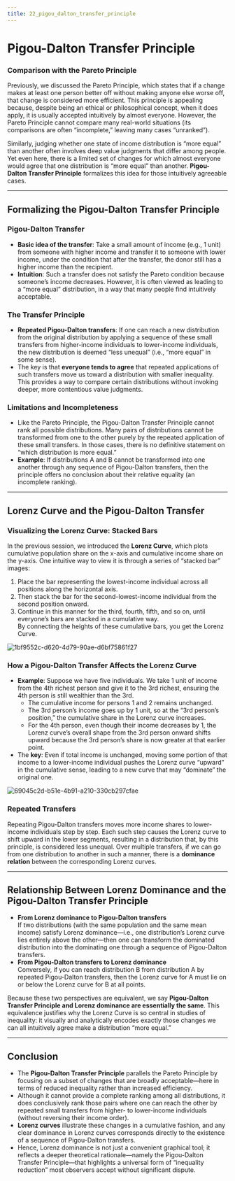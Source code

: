 ```yaml
---
title: 22_pigou_dalton_transfer_principle
---
```


# Pigou-Dalton Transfer Principle

### Comparison with the Pareto Principle
Previously, we discussed the Pareto Principle, which states that if a change makes at least one person better off without making anyone else worse off, that change is considered more efficient. This principle is appealing because, despite being an ethical or philosophical concept, when it does apply, it is usually accepted intuitively by almost everyone. However, the Pareto Principle cannot compare many real-world situations (its comparisons are often “incomplete,” leaving many cases “unranked”).

Similarly, judging whether one state of income distribution is “more equal” than another often involves deep value judgments that differ among people. Yet even here, there is a limited set of changes for which almost everyone would agree that one distribution is “more equal” than another. **Pigou-Dalton Transfer Principle** formalizes this idea for those intuitively agreeable cases.

---

## Formalizing the Pigou-Dalton Transfer Principle

### Pigou-Dalton Transfer
- **Basic idea of the transfer**: Take a small amount of income (e.g., 1 unit) from someone with higher income and transfer it to someone with lower income, under the condition that after the transfer, the donor still has a higher income than the recipient.
- **Intuition**: Such a transfer does not satisfy the Pareto condition because someone’s income decreases. However, it is often viewed as leading to a “more equal” distribution, in a way that many people find intuitively acceptable.

### The Transfer Principle
- **Repeated Pigou-Dalton transfers**: If one can reach a new distribution from the original distribution by applying a sequence of these small transfers from higher-income individuals to lower-income individuals, the new distribution is deemed “less unequal” (i.e., “more equal” in some sense).  
- The key is that **everyone tends to agree** that repeated applications of such transfers move us toward a distribution with smaller inequality. This provides a way to compare certain distributions without invoking deeper, more contentious value judgments.

### Limitations and Incompleteness
- Like the Pareto Principle, the Pigou-Dalton Transfer Principle cannot rank all possible distributions. Many pairs of distributions cannot be transformed from one to the other purely by the repeated application of these small transfers. In those cases, there is no definitive statement on “which distribution is more equal.”  
- **Example**: If distributions A and B cannot be transformed into one another through any sequence of Pigou-Dalton transfers, then the principle offers no conclusion about their relative equality (an incomplete ranking).

---

## Lorenz Curve and the Pigou-Dalton Transfer

### Visualizing the Lorenz Curve: Stacked Bars
In the previous session, we introduced the **Lorenz Curve**, which plots cumulative population share on the x-axis and cumulative income share on the y-axis. One intuitive way to view it is through a series of “stacked bar” images:
1. Place the bar representing the lowest-income individual across all positions along the horizontal axis.
2. Then stack the bar for the second-lowest-income individual from the second position onward.
3. Continue in this manner for the third, fourth, fifth, and so on, until everyone’s bars are stacked in a cumulative way.  
By connecting the heights of these cumulative bars, you get the Lorenz Curve.  

![1bf9552c-d620-4d79-90ae-d6bf75861f27](https://hackmd.io/_uploads/rkC3fzvn1g.gif)


### How a Pigou-Dalton Transfer Affects the Lorenz Curve
- **Example**: Suppose we have five individuals. We take 1 unit of income from the 4th richest person and give it to the 3rd richest, ensuring the 4th person is still wealthier than the 3rd.  
  - The cumulative income for persons 1 and 2 remains unchanged.  
  - The 3rd person’s income goes up by 1 unit, so at the “3rd person’s position,” the cumulative share in the Lorenz curve increases.  
  - For the 4th person, even though their income decreases by 1, the Lorenz curve’s overall shape from the 3rd person onward shifts upward because the 3rd person’s share is now greater at that earlier point.  
- The **key**: Even if total income is unchanged, moving some portion of that income to a lower-income individual pushes the Lorenz curve “upward” in the cumulative sense, leading to a new curve that may “dominate” the original one.

![69045c2d-b51e-4b91-a210-330cb297cfae](https://hackmd.io/_uploads/H1QCfzvhye.gif)


### Repeated Transfers
Repeating Pigou-Dalton transfers moves more income shares to lower-income individuals step by step. Each such step causes the Lorenz curve to shift upward in the lower segments, resulting in a distribution that, by this principle, is considered less unequal. Over multiple transfers, if we can go from one distribution to another in such a manner, there is a **dominance relation** between the corresponding Lorenz curves.

---

## Relationship Between Lorenz Dominance and the Pigou-Dalton Transfer Principle

- **From Lorenz dominance to Pigou-Dalton transfers**  
  If two distributions (with the same population and the same mean income) satisfy Lorenz dominance—i.e., one distribution’s Lorenz curve lies entirely above the other—then one can transform the dominated distribution into the dominating one through a sequence of Pigou-Dalton transfers.
- **From Pigou-Dalton transfers to Lorenz dominance**  
  Conversely, if you can reach distribution B from distribution A by repeated Pigou-Dalton transfers, then the Lorenz curve for A must lie on or below the Lorenz curve for B at all points.

Because these two perspectives are equivalent, we say **Pigou-Dalton Transfer Principle and Lorenz dominance are essentially the same**. This equivalence justifies why the Lorenz Curve is so central in studies of inequality: it visually and analytically encodes exactly those changes we can all intuitively agree make a distribution “more equal.”

---

## Conclusion
- The **Pigou-Dalton Transfer Principle** parallels the Pareto Principle by focusing on a subset of changes that are broadly acceptable—here in terms of reduced inequality rather than increased efficiency.  
- Although it cannot provide a complete ranking among all distributions, it does conclusively rank those pairs where one can reach the other by repeated small transfers from higher- to lower-income individuals (without reversing their income order).  
- **Lorenz curves** illustrate these changes in a cumulative fashion, and any clear dominance in Lorenz curves corresponds directly to the existence of a sequence of Pigou-Dalton transfers.  
- Hence, Lorenz dominance is not just a convenient graphical tool; it reflects a deeper theoretical rationale—namely the Pigou-Dalton Transfer Principle—that highlights a universal form of “inequality reduction” most observers accept without significant dispute.